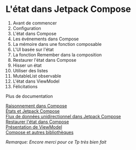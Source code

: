 # L'état dans Jetpack Compose

1. Avant de commencer
2. Configuration
3. L'état dans Compose
4. Les événements dans Compose
5. La mémoire dans une fonction composable
6. L'UI basée sur l'état
7. La fonction Remember dans la composition
8. Restaurer l'état dans Compose
9. Hisser un état
10. Utiliser des listes
11. MutableList observable
12. L'état dans ViewModel
13. Félicitations

Plus de documentation

[Raisonnement dans Compose](https://developer.android.com/develop/ui/compose/mental-model?hl=fr)<br>
[États et Jetpack Compose](https://developer.android.com/develop/ui/compose/state?hl=fr)<br>
[Flux de données unidirectionnel dans Jetpack Compose](https://developer.android.com/develop/ui/compose/architecture?hl=fr#udf-compose)<br>
[Restaurer l'état dans Compose](https://developer.android.com/develop/ui/compose/state?hl=fr#restore-ui-state)<br>
[Présentation de ViewModel](https://developer.android.com/topic/libraries/architecture/viewmodel?hl=fr)<br>
[Compose et autres bibliothèques](https://developer.android.com/develop/ui/compose/libraries?hl=fr)<br>

*Remarque: Encore merci pour ce Tp très bien fait*